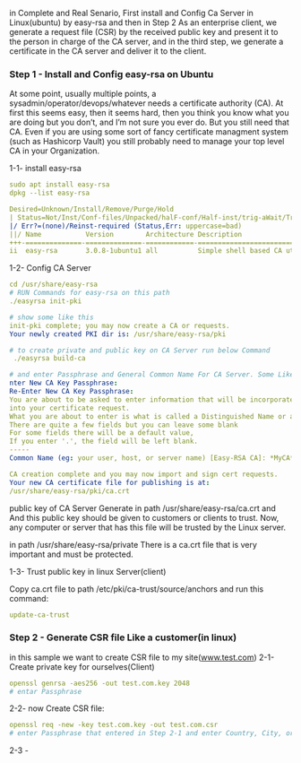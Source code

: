 in Complete and Real Senario, First install and Config Ca Server in Linux(ubuntu) by easy-rsa and then in Step 2 As an enterprise client, we generate a request file (CSR) by the received public key and present it to the person in charge of the CA server, and in the third step, we generate a certificate in the CA server and deliver it to the client.

### Step 1 - Install and Config easy-rsa on Ubuntu
At some point, usually multiple points, a sysadmin/operator/devops/whatever needs a certificate authority (CA). At first this seems easy, then it seems hard, then you think you know what 
you are doing but you don’t, and I’m not sure you ever do. But you still need that CA. Even if you are using some sort of fancy certificate managment system (such as Hashicorp Vault) you 
still probably need to manage your top level CA in your Organization.


1-1- install easy-rsa
```yml
sudo apt install easy-rsa
dpkg --list easy-rsa

Desired=Unknown/Install/Remove/Purge/Hold
| Status=Not/Inst/Conf-files/Unpacked/halF-conf/Half-inst/trig-aWait/Trig-pend
|/ Err?=(none)/Reinst-required (Status,Err: uppercase=bad)
||/ Name           Version        Architecture Description
+++-==============-==============-============-=================================
ii  easy-rsa       3.0.8-1ubuntu1 all          Simple shell based CA utility

```
1-2- Config CA Server
```yml
cd /usr/share/easy-rsa
# RUN Commands for easy-rsa on this path
./easyrsa init-pki

# show some like this 
init-pki complete; you may now create a CA or requests.
Your newly created PKI dir is: /usr/share/easy-rsa/pki

# to create private and public key on CA Server run below Command
 ./easyrsa build-ca

# and enter Passphrase and General Common Name For CA Server. Some Like this:
nter New CA Key Passphrase: 
Re-Enter New CA Key Passphrase: 
You are about to be asked to enter information that will be incorporated
into your certificate request.
What you are about to enter is what is called a Distinguished Name or a DN.
There are quite a few fields but you can leave some blank
For some fields there will be a default value,
If you enter '.', the field will be left blank.
-----
Common Name (eg: your user, host, or server name) [Easy-RSA CA]: *MyCA*

CA creation complete and you may now import and sign cert requests.
Your new CA certificate file for publishing is at:
/usr/share/easy-rsa/pki/ca.crt
```
public key of CA Server Generate in path /usr/share/easy-rsa/ca.crt and And this public key should be given to customers or clients to trust. Now, any computer or server that has this file will be trusted by the Linux server.

in path /usr/share/easy-rsa/private There is a ca.crt file that is very important and must be protected.

1-3- Trust public key in linux Server(client)

Copy ca.crt file to path /etc/pki/ca-trust/source/anchors and run this command:
```yml
update-ca-trust
```

### Step 2 - Generate CSR file Like a customer(in linux)
in this sample we want to create CSR file to my site(www.test.com)
2-1- Create private key for ourselves(Client)
```yml
openssl genrsa -aes256 -out test.com.key 2048
# entar Passphrase
```

2-2- now Create CSR file:
```yml
openssl req -new -key test.com.key -out test.com.csr
# enter Passphrase that entered in Step 2-1 and enter Country, City, organization and OU and enter Common name(cn) that is very important(*.test.com or www.test.com)
```
2-3 - 








